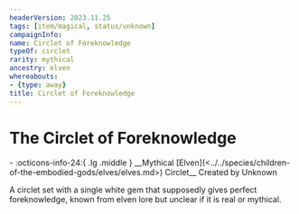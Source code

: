 ```yaml
---
headerVersion: 2023.11.25
tags: [item/magical, status/unknown]
campaignInfo:
name: Circlet of Foreknowledge
typeOf: circlet
rarity: mythical
ancestry: elven
whereabouts:
- {type: away}
title: Circlet of Foreknowledge
---
```

# The Circlet of Foreknowledge
<div class="grid cards ext-narrow-margin ext-one-column" markdown>
- :octicons-info-24:{ .lg .middle } __Mythical [Elven](<../../species/children-of-the-embodied-gods/elves/elves.md>) Circlet__  
   Created by Unknown  
</div>


A circlet set with a single white gem that supposedly gives perfect foreknowledge, known from elven lore but unclear if it is real or mythical. 



